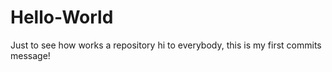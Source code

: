 # Hello-World
Just to see how works a repository
hi to everybody, this is my first commits message!
